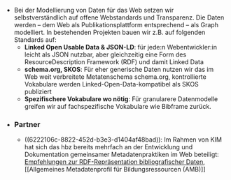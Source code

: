 - Bei der Modellierung von Daten für das Web setzen wir selbstverständlich auf offene Webstandards und Transparenz. Die Daten werden – dem Web als Publikationsplattform entsprechend – als Graph modelliert.  In bestehenden Projekten bauen wir z.B. auf folgenden Standards auf:
	- **Linked Open Usable Data & JSON-LD**: für jede:n Webentwickler:in leicht als JSON nutzbar, aber gleichzeitig eine Form des ResourceDescription Framework (RDF) und damit Linked Data
	- **schema.org, SKOS**: Für eher generische Daten nutzen wir das im Web weit verbreitete Metatenschema schema.org, kontrollierte Vokabulare werden Linked-Open-Data-kompatibel als SKOS publiziert
	- **Spezifischere Vokabulare wo nötig**: Für granularere Datenmodelle greifen wir auf fachspezifische Vokabulare wie Bibframe zurück.
- ### Partner
	- ((6222106c-8822-452d-b3e3-d1404af48bad)): Im Rahmen von KIM hat sich das hbz bereits mehrfach an der Entwicklung und Dokumentation gemeinsamer Metadatenpraktiken im Web beteiligt: [Empfehlungen zur RDF-Repräsentation bibliografischer Daten](https://wiki.dnb.de/x/cYMOB), [[Allgemeines Metadatenprofil für Bildungsressourcen (AMB)]]